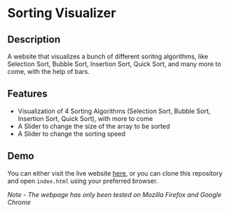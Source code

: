 # Sorting Visualizer

## Description

A website that visualizes a bunch of different soritng algorithms, like Selection Sort, Bubble Sort, Insertion Sort, Quick Sort, and many more to come, with the help of bars.

## Features

- Visualization of 4 Sorting Algorithms (Selection Sort, Bubble Sort, Insertion Sort, Quick Sort), with more to come
- A Slider to change the size of the array to be sorted
- A Slider to change the sorting speed

## Demo

You can either visit the live website [here](https://r-sv.netlify.app/), or you can clone this repository and open `index.html` using your preferred browser.

*Note - The webpage has only been tested on Mozilla Firefox and Google Chrome*
